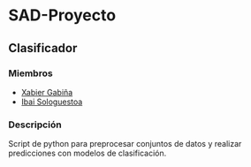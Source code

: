 <!-- markdownlint-disable MD024 -->
# SAD-Proyecto

## Clasificador

### Miembros

- [Xabier Gabiña](https://github.com/Xabierland)
- [Ibai Sologuestoa](https://github.com/IbaiS94)

### Descripción

Script de python para preprocesar conjuntos de datos y realizar predicciones con modelos de clasificación.

